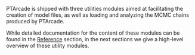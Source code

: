 PTArcade is shipped with three utilities modules aimed at facilitating 
the creation of model files, as well as loading and analyzing the MCMC
chains produced by PTArcade. 

While detailed documentation for the content of these modules can be found in 
the [Reference][ref] section, in the next sections we give a high-level overview
of these utility modules.

[ref]: ../reference/ptarcade/__init__
